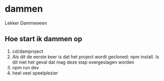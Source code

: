# dammen
Lekker Dammeeeen

## Hoe start ik dammen op
1. cd/damproject
2. Als dit de eerste keer is dat het project wordt gecloned: npm install. Is dit niet het geval dat mag deze stap overgeslagen worden
3. npm run dev
4. heel veel speelplezier
